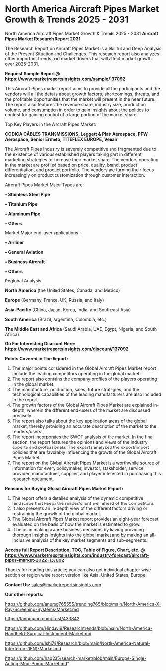 # North America Aircraft Pipes Market Growth & Trends 2025 - 2031
North America Aircraft Pipes Market Growth & Trends 2025 - 2031
<strong>Aircraft Pipes Market Research Report 2031</strong>

The Research Report on Aircraft Pipes Market is a Skillful and Deep Analysis of the Present Situation and Challenges. This research report also analyzes other important trends and market drivers that will affect market growth over 2025-2031.

<strong>Request Sample Report @ <a href=https://www.marketreportsinsights.com/sample/137092>https://www.marketreportsinsights.com/sample/137092</a></strong>

This Aircraft Pipes market report aims to provide all the participants and the vendors will all the details about growth factors, shortcomings, threats, and the profitable opportunities that the market will present in the near future. The report also features the revenue share, industry size, production volume, and consumption in order to gain insights about the politics to contest for gaining control of a large portion of the market share.

Top Key Players in the Aircraft Pipes Market:

<strong>CODICA CÂBLES TRANSMISSIONS, Leggett & Platt Aerospace, PFW Aerospace, Senior Ermeto, TITEFLEX EUROPE, Venair</strong>

The Aircraft Pipes Industry is severely competitive and fragmented due to the existence of various established players taking part in different marketing strategies to increase their market share. The vendors operating in the market are profiled based on price, quality, brand, product differentiation, and product portfolio. The vendors are turning their focus increasingly on product customization through customer interaction.

Aircraft Pipes Market Major Types are:

<strong>• Stainless Steel Pipe

• Titanium Pipe

• Aluminum Pipe

• Others</strong>

Market Major end-user applications :

<strong>• Airliner

• General Aviation

• Business Aircraft

• Others</strong>

Regional Analysis

</u><strong><b>North America</b></strong> (the United States, Canada, and Mexico)

<strong><b>Europe </b></strong>(Germany, France, UK, Russia, and Italy)

<strong><b>Asia-Pacific</b></strong> (China, Japan, Korea, India, and Southeast Asia)

<strong><b>South America</b></strong> (Brazil, Argentina, Colombia, etc.)

<strong><b>The Middle East and Africa</b></strong> (Saudi Arabia, UAE, Egypt, Nigeria, and South Africa)

<strong>Go For Interesting Discount Here: <a href=https://www.marketreportsinsights.com/discount/137092>https://www.marketreportsinsights.com/discount/137092</a></strong>

<strong>Points Covered in The Report:</strong>
<ol>
  <li>The major points considered in the Global Aircraft Pipes Market report include the leading competitors operating in the global market.</li>
  <li>The report also contains the company profiles of the players operating in the global market.</li>
  <li>The manufacture, production, sales, future strategies, and the technological capabilities of the leading manufacturers are also included in the report.</li>
  <li>The growth factors of the Global Aircraft Pipes Market are explained in-depth, wherein the different end-users of the market are discussed precisely.</li>
  <li>The report also talks about the key application areas of the global market, thereby providing an accurate description of the market to the readers/users.</li>
  <li>The report incorporates the SWOT analysis of the market. In the final section, the report features the opinions and views of the industry experts and professionals. The experts analyzed the export/import policies that are favorably influencing the growth of the Global Aircraft Pipes Market.</li>
  <li>The report on the Global Aircraft Pipes Market is a worthwhile source of information for every policymaker, investor, stakeholder, service provider, manufacturer, supplier, and player interested in purchasing this research document.</li>
</ol>
<strong>Reasons for Buying Global Aircraft Pipes Market Report:</strong>

<ol>
  <li>The report offers a detailed analysis of the dynamic competitive landscape that keeps the reader/client well ahead of the competitors.</li>
  <li>It also presents an in-depth view of the different factors driving or restraining the growth of the global market.</li>
  <li>The Global Aircraft Pipes Market report provides an eight-year forecast evaluated on the basis of how the market is estimated to grow.</li>
  <li>It helps in making aware business decisions by having providing thorough insights insights into the global market and by making an all-inclusive analysis of the key market segments and sub-segments.</li>
</ol>
<strong>Access full Report Description, TOC, Table of Figure, Chart, etc. @ <a href=https://www.marketreportsinsights.com/industry-forecast/aircraft-pipes-market-2022-137092>https://www.marketreportsinsights.com/industry-forecast/aircraft-pipes-market-2022-137092</a></strong>


Thanks for reading this article; you can also get individual chapter wise section or region wise report version like Asia, United States, Europe.

<strong>Contact Us:</strong>
sales@marketreportsinsights.com

<strong>Our other reports:</strong>

<a href=https://github.com/anurag765555/trending765/blob/main/North-America-X-Ray-Screening-Systems-Market.md>https://github.com/anurag765555/trending765/blob/main/North-America-X-Ray-Screening-Systems-Market.md</a>

<a href=https://tanomuno.com/illust/433842>https://tanomuno.com/illust/433842</a>

<a href=https://github.com/Hindavi9/Researchtrends/blob/main/North-America-Handheld-Surgical-Instrument-Market.md>https://github.com/Hindavi9/Researchtrends/blob/main/North-America-Handheld-Surgical-Instrument-Market.md</a>

<a href=https://github.com/Ishi78/Research/blob/main/North-America-Natural-Interferon-(IFN)-Market.md>https://github.com/Ishi78/Research/blob/main/North-America-Natural-Interferon-(IFN)-Market.md</a>

<a href=https://github.com/haq235/search-market/blob/main/Europe-Single-Acting-Mud-Pump-Market.md>https://github.com/haq235/search-market/blob/main/Europe-Single-Acting-Mud-Pump-Market.md</a>"
